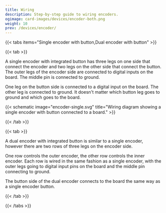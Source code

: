 ```yaml
---
title: Wiring
description: Step-by-step guide to wiring encoders.
ogimage: card-images/devices/encoder-both.png
weight: 10
prev: /devices/encoder/
---
```


{{< tabs items="Single encoder with button,Dual encoder with button" >}}

{{< tab >}}

A single encoder with integrated button has three legs on one side that connect the encoder and two legs on the other side that connect the button. The outer legs of the encoder side are connected to digital inputs on the board. The middle pin is connected to ground.

One leg on the button side is connected to a digital input on the board. The other leg is connected to ground. It doesn't matter which button leg goes to ground and which goes to the board.

{{< schematic image="encoder-single.svg" title="Wiring diagram showing a single encoder with button connected to a board." >}}

{{< /tab >}}

{{< tab >}}

A dual encoder with integrated button is similar to a single encoder, however there are two rows of three legs on the encoder side.

One row controls the outer encoder, the other row controls the inner encoder. Each row is wired in the same fashion as a single encoder, with the outer legs going to digital input pins on the board and the middle pin connecting to ground.

The button side of the dual encoder connects to the board the same way as a single encoder button.

{{< /tab >}}

{{< /tabs >}}
